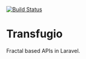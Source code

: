 [![Build Status](https://travis-ci.org/eFrane/Transfugio.svg?branch=master)](https://travis-ci.org/eFrane/Transfugio)

# Transfugio

Fractal based APIs in Laravel.
